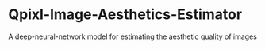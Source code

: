 # Qpixl-Image-Aesthetics-Estimator
A deep-neural-network model for estimating the aesthetic quality of images
